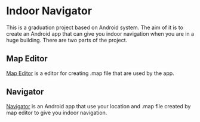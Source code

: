 # Indoor Navigator
This is a graduation project based on Android system. The aim of it is to create an Android app that can give you indoor navigation when you are in a huge building. There are two parts of the project.

## Map Editor
[Map Editor](https://github.com/yhvicey/IndoorNavigator.MapEditor.git) is a editor for creating .map file that are used by the app.

## Navigator
[Navigator](https://github.com/yhvicey/IndoorNavigator.Navigator.git) is an Android app that use your location and .map file created by map editor to give you indoor navigation.
